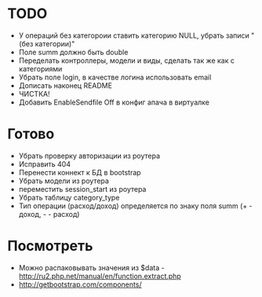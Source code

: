 
TODO
====
* У операций без категороии ставить категорию NULL, убрать записи "(без категории)"
* Поле summ должно быть double
* Переделать контроллеры, модели и виды, сделать так же как с категориями
* Убрать поле login, в качестве логина использовать email
* Дописать наконец README
* ЧИСТКА!
* Добавить EnableSendfile Off в конфиг апача в виртуалке


Готово
======

* Убрать проверку авторизации из роутера
* Исправить 404
* Перенести коннект к БД в bootstrap
* Убрать модели из роутера
* переместить session_start из роутера
* Убрать таблицу category_type
* Тип операции (расход/доход) определяется по знаку поля summ (+ - доход, - - расход)


Посмотреть
==========

* Можно распаковывать значения из $data - http://ru2.php.net/manual/en/function.extract.php
* http://getbootstrap.com/components/